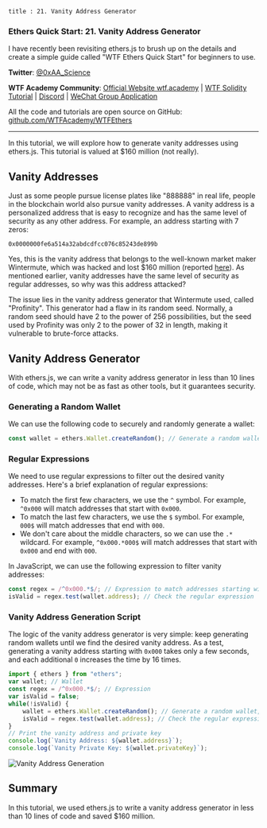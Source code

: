 ```
title : 21. Vanity Address Generator
```
### Ethers Quick Start: 21. Vanity Address Generator

I have recently been revisiting ethers.js to brush up on the details and create a simple guide called "WTF Ethers Quick Start" for beginners to use.

**Twitter**: [@0xAA_Science](https://twitter.com/0xAA_Science)

**WTF Academy Community**: [Official Website wtf.academy](https://wtf.academy) | [WTF Solidity Tutorial](https://github.com/AmazingAng/WTFSolidity) | [Discord](https://discord.gg/5akcruXrsk) | [WeChat Group Application](https://docs.google.com/forms/d/e/1FAIpQLSe4KGT8Sh6sJ7hedQRuIYirOoZK_85miz3dw7vA1-YjodgJ-A/viewform?usp=sf_link)

All the code and tutorials are open source on GitHub: [github.com/WTFAcademy/WTFEthers](https://github.com/WTFAcademy/WTF-Ethers)

-----

In this tutorial, we will explore how to generate vanity addresses using ethers.js. This tutorial is valued at $160 million (not really).

## Vanity Addresses

Just as some people pursue license plates like "888888" in real life, people in the blockchain world also pursue vanity addresses. A vanity address is a personalized address that is easy to recognize and has the same level of security as any other address. For example, an address starting with 7 zeros:

```solidity
0x0000000fe6a514a32abdcdfcc076c85243de899b
```

Yes, this is the vanity address that belongs to the well-known market maker Wintermute, which was hacked and lost $160 million (reported [here](https://www.blocktempo.com/head-market-maker-wintermute-hacked-loses-160-million-magnesium/)). As mentioned earlier, vanity addresses have the same level of security as regular addresses, so why was this address attacked?

The issue lies in the vanity address generator that Wintermute used, called "Profinity". This generator had a flaw in its random seed. Normally, a random seed should have 2 to the power of 256 possibilities, but the seed used by Profinity was only 2 to the power of 32 in length, making it vulnerable to brute-force attacks.

## Vanity Address Generator

With ethers.js, we can write a vanity address generator in less than 10 lines of code, which may not be as fast as other tools, but it guarantees security.

### Generating a Random Wallet

We can use the following code to securely and randomly generate a wallet:

```js
const wallet = ethers.Wallet.createRandom(); // Generate a random wallet, secure
```

### Regular Expressions

We need to use regular expressions to filter out the desired vanity addresses. Here's a brief explanation of regular expressions:
  - To match the first few characters, we use the `^` symbol. For example, `^0x000` will match addresses that start with `0x000`.
  - To match the last few characters, we use the `$` symbol. For example, `000$` will match addresses that end with `000`.
  - We don't care about the middle characters, so we can use the `.*` wildcard. For example, `^0x000.*000$` will match addresses that start with `0x000` and end with `000`.

In JavaScript, we can use the following expression to filter vanity addresses:
```js
const regex = /^0x000.*$/; // Expression to match addresses starting with 0x000
isValid = regex.test(wallet.address); // Check the regular expression
```

### Vanity Address Generation Script

The logic of the vanity address generator is very simple: keep generating random wallets until we find the desired vanity address. As a test, generating a vanity address starting with `0x000` takes only a few seconds, and each additional `0` increases the time by 16 times.

```js
import { ethers } from "ethers";
var wallet; // Wallet
const regex = /^0x000.*$/; // Expression
var isValid = false;
while(!isValid) {
    wallet = ethers.Wallet.createRandom(); // Generate a random wallet, secure
    isValid = regex.test(wallet.address); // Check the regular expression
}
// Print the vanity address and private key
console.log(`Vanity Address: ${wallet.address}`);
console.log(`Vanity Private Key: ${wallet.privateKey}`);
```

![Vanity Address Generation](./img/21-1.png)

## Summary

In this tutorial, we used ethers.js to write a vanity address generator in less than 10 lines of code and saved $160 million.
